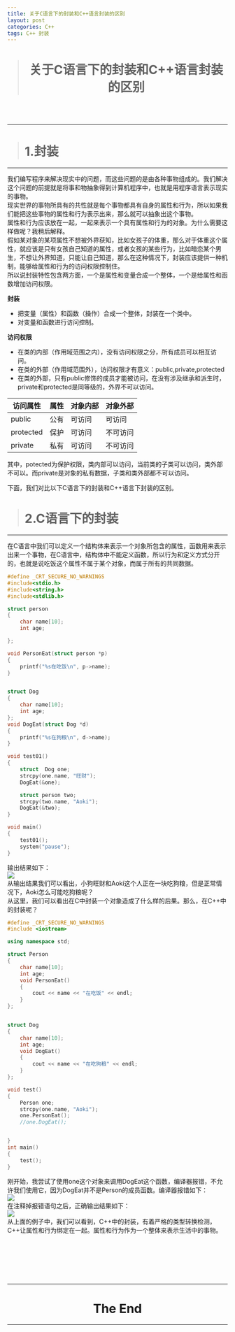 ```yaml
---
title: 关于C语言下的封装和C++语言封装的区别
layout: post
categories: C++
tags: C++ 封装
---
```

># <center>关于C语言下的封装和C++语言封装的区别<center/>  

<br/>
<br/>

-------------------------------  
>#  1.封装  

----------------------------------  
我们编写程序来解决现实中的问题，而这些问题的是由各种事物组成的。我们解决这个问题的前提就是将事和物抽象得到计算机程序中，也就是用程序语言表示现实的事物。  
现实世界的事物所具有的共性就是每个事物都具有自身的属性和行为，所以如果我们能把这些事物的属性和行为表示出来，那么就可以抽象出这个事物。  
属性和行为应该放在一起，一起来表示一个具有属性和行为的对象。为什么需要这样做呢？我稍后解释。  
假如某对象的某项属性不想被外界获知，比如女孩子的体重，那么对于体重这个属性，就应该是只有女孩自己知道的属性，或者女孩的某些行为，比如暗恋某个男生，不想让外界知道，只能让自己知道，那么在这种情况下，封装应该提供一种机制，能够给属性和行为的访问权限控制住。  
所以说封装特性包含两方面，一个是属性和变量合成一个整体，一个是给属性和函数增加访问权限。  

**封装**  
- 把变量（属性）和函数（操作）合成一个整体，封装在一个类中。  
- 对变量和函数进行访问控制。  

**访问权限**  
- 在类的内部（作用域范围之内），没有访问权限之分，所有成员可以相互访问。  
- 在类的外部（作用域范围外），访问权限才有意义：public,private,protected
- 在类的外部，只有public修饰的成员才能被访问，在没有涉及继承和派生时，private和protected是同等级的，外界不可以访问。   



| 访问属性  | 属性 | 对象内部 | 对象外部 |
| --------- | ---- | -------- | -------- |
| public    | 公有 | 可访问   | 可访问   |
| protected | 保护 | 可访问   | 不可访问 |
| private   | 私有 | 可访问   | 不可访问 |

其中，potected为保护权限，类内部可以访问，当前类的子类可以访问，类外部不可以。而private是对象的私有数据，子类和类外部都不可以访问。  

下面，我们对比以下C语言下的封装和C++语言下封装的区别。  
>#  2.C语言下的封装  

----------------------------------  
在C语言中我们可以定义一个结构体来表示一个对象所包含的属性，函数用来表示出来一个事物，在C语言中，结构体中不能定义函数，所以行为和定义方式分开的，也就是说吃饭这个属性不属于某个对象，而属于所有的共同数据。  
```c
#define _CRT_SECURE_NO_WARNINGS
#include<stdio.h>
#include<string.h>
#include<stdlib.h>

struct person 
{
	char name[10];
	int age;

};

void PersonEat(struct person *p)
{
	printf("%s在吃饭\n", p->name);
}


struct Dog
{
	char name[10];
	int age;
};
void DogEat(struct Dog *d)
{
	printf("%s在狗粮\n", d->name);
}

void test01()
{
	struct	Dog one;
	strcpy(one.name, "旺财");
	DogEat(&one);

	struct person two;
	strcpy(two.name, "Aoki");
	DogEat(&two);
}

void main()
{
	test01();
	system("pause");
}
```
输出结果如下：  
![](https://i.imgur.com/LqNK5AT.png)  
从输出结果我们可以看出，小狗旺财和Aoki这个人正在一块吃狗粮，但是正常情况下，Aoki怎么可能吃狗粮呢？  
从这里，我们可以看出在C中封装一个对象造成了什么样的后果。那么，在C++中的封装呢？  
```c++
#define _CRT_SECURE_NO_WARNINGS
#include <iostream>

using namespace std;

struct Person
{
	char name[10];
	int age;
	void PersonEat()
	{
		cout << name << "在吃饭" << endl;
	}
};


struct Dog
{
	char name[10];
	int age;
	void DogEat()
	{
		cout << name << "在吃狗粮" << endl;
	}
};

void test()
{
	Person one;
	strcpy(one.name, "Aoki");
	one.PersonEat();
	//one.DogEat();


}
int main()
{
	test();
}
```
刚开始，我尝试了使用one这个对象来调用DogEat这个函数，编译器报错，不允许我们使用它，因为DogEat并不是Person的成员函数。编译器报错如下：  
![](https://i.imgur.com/lbG3AkV.png)   
在注释掉报错语句之后，正确输出结果如下：  
![](https://i.imgur.com/qpibb78.png)  
从上面的例子中，我们可以看到，C++中的封装，有着严格的类型转换检测，C++让属性和行为绑定在一起。属性和行为作为一个整体来表示生活中的事物。


<br/><br/><br/><br/><br/>

-------------------------------------
# <center>The End<center/>  
-------------------------------------